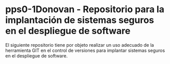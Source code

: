 # pps0-1Donovan - Repositorio para la implantación de sistemas seguros en el despliegue de software

El siguiente repositorio tiene por objeto realizar un uso adecuado de la herramienta GIT en el control de versiones para implantar sistemas seguros en el despliegue de software.
